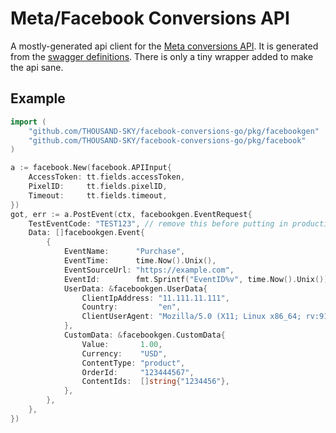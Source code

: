 # Meta/Facebook Conversions API

A mostly-generated api client for the [Meta conversions API](https://developers.facebook.com/docs/marketing-api/conversions-api). It is generated from the [swagger definitions](https://github.com/facebookincubator/Facebook-Server-Side-API-Swagger). There is only a tiny wrapper added to make the api sane.

## Example

```go
import (
	"github.com/THOUSAND-SKY/facebook-conversions-go/pkg/facebookgen"
	"github.com/THOUSAND-SKY/facebook-conversions-go/pkg/facebook"
)

a := facebook.New(facebook.APIInput{
	AccessToken: tt.fields.accessToken,
	PixelID:     tt.fields.pixelID,
	Timeout:     tt.fields.timeout,
})
got, err := a.PostEvent(ctx, facebookgen.EventRequest{
	TestEventCode: "TEST123", // remove this before putting in production.
	Data: []facebookgen.Event{
		{
			EventName:      "Purchase",
			EventTime:      time.Now().Unix(),
			EventSourceUrl: "https://example.com",
			EventId:        fmt.Sprintf("EventID%v", time.Now().Unix()),
			UserData: &facebookgen.UserData{
				ClientIpAddress: "11.111.11.111",
				Country:         "en",
				ClientUserAgent: "Mozilla/5.0 (X11; Linux x86_64; rv:91.0) Gecko/20100101 Firefox/91.0",
			},
			CustomData: &facebookgen.CustomData{
				Value:       1.00,
				Currency:    "USD",
				ContentType: "product",
				OrderId:     "123444567",
				ContentIds:  []string{"1234456"},
			},
		},
	},
})
```
